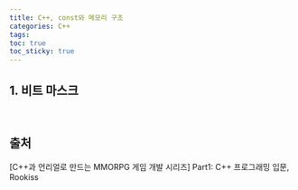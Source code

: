 ```yaml
---
title: C++, const와 메모리 구조
categories: C++
tags: 
toc: true
toc_sticky: true
---
```


## **1. 비트 마스크**

<br/>

## **출처**

[C++과 언리얼로 만드는 MMORPG 게임 개발 시리즈] Part1: C++ 프로그래밍 입문, Rookiss
